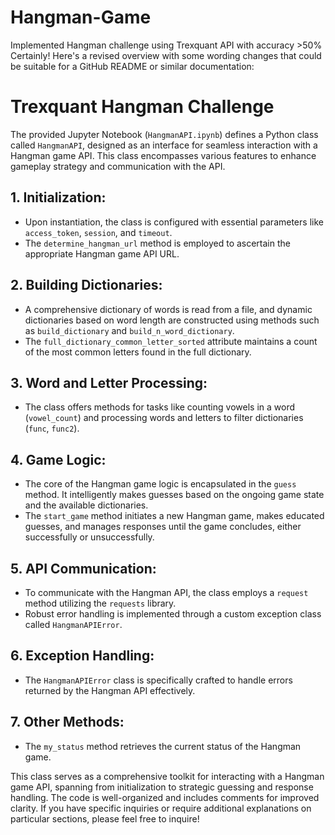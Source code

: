 # Hangman-Game
Implemented Hangman challenge using Trexquant API with accuracy >50%
Certainly! Here's a revised overview with some wording changes that could be suitable for a GitHub README or similar documentation:

# Trexquant Hangman Challenge

The provided Jupyter Notebook (`HangmanAPI.ipynb`) defines a Python class called `HangmanAPI`, designed as an interface for seamless interaction with a Hangman game API. This class encompasses various features to enhance gameplay strategy and communication with the API.

## 1. Initialization:
   - Upon instantiation, the class is configured with essential parameters like `access_token`, `session`, and `timeout`.
   - The `determine_hangman_url` method is employed to ascertain the appropriate Hangman game API URL.

## 2. Building Dictionaries:
   - A comprehensive dictionary of words is read from a file, and dynamic dictionaries based on word length are constructed using methods such as `build_dictionary` and `build_n_word_dictionary`.
   - The `full_dictionary_common_letter_sorted` attribute maintains a count of the most common letters found in the full dictionary.

## 3. Word and Letter Processing:
   - The class offers methods for tasks like counting vowels in a word (`vowel_count`) and processing words and letters to filter dictionaries (`func`, `func2`).

## 4. Game Logic:
   - The core of the Hangman game logic is encapsulated in the `guess` method. It intelligently makes guesses based on the ongoing game state and the available dictionaries.
   - The `start_game` method initiates a new Hangman game, makes educated guesses, and manages responses until the game concludes, either successfully or unsuccessfully.

## 5. API Communication:
   - To communicate with the Hangman API, the class employs a `request` method utilizing the `requests` library.
   - Robust error handling is implemented through a custom exception class called `HangmanAPIError`.

## 6. Exception Handling:
   - The `HangmanAPIError` class is specifically crafted to handle errors returned by the Hangman API effectively.

## 7. Other Methods:
   - The `my_status` method retrieves the current status of the Hangman game.

This class serves as a comprehensive toolkit for interacting with a Hangman game API, spanning from initialization to strategic guessing and response handling. The code is well-organized and includes comments for improved clarity. If you have specific inquiries or require additional explanations on particular sections, please feel free to inquire!
